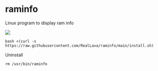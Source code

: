 # raminfo
Linux program to display ram info

<img src="https://raw.githubusercontent.com/RealLava/raminfo/main/preview.png">

`bash <(curl -s https://raw.githubusercontent.com/RealLava/raminfo/main/install.sh)`

Uninstall

`rm /usr/bin/raminfo`
